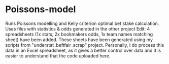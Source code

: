 # Poissons-model
Runs Poissons modelling and Kelly criterion optimal bet stake calculation. Uses files with statistics &amp; odds generated in the other project
Edit: 4 spreadsheets (1x stats, 2x bookmakers odds, 1x team names matching sheet) have been added.
These sheets have been generated using my scripts from "understat_beftfair_scrap" project.
Personally, I do process this data in an Excel spreadsheet, as it gives a better control over data and it is easier to understand that the code uploaded here.
